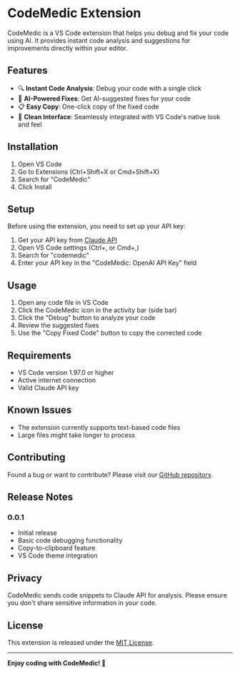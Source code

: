 # CodeMedic Extension

CodeMedic is a VS Code extension that helps you debug and fix your code using AI. It provides instant code analysis and suggestions for improvements directly within your editor.

## Features

- 🔍 **Instant Code Analysis**: Debug your code with a single click
- 🤖 **AI-Powered Fixes**: Get AI-suggested fixes for your code
- 📋 **Easy Copy**: One-click copy of the fixed code
- 🎨 **Clean Interface**: Seamlessly integrated with VS Code's native look and feel

## Installation

1. Open VS Code
2. Go to Extensions (Ctrl+Shift+X or Cmd+Shift+X)
3. Search for "CodeMedic"
4. Click Install

## Setup

Before using the extension, you need to set up your API key:

1. Get your API key from [Claude API](https://claude.ai)
2. Open VS Code settings (Ctrl+, or Cmd+,)
3. Search for "codemedic"
4. Enter your API key in the "CodeMedic: OpenAI API Key" field

## Usage

1. Open any code file in VS Code
2. Click the CodeMedic icon in the activity bar (side bar)
3. Click the "Debug" button to analyze your code
4. Review the suggested fixes
5. Use the "Copy Fixed Code" button to copy the corrected code

## Requirements

- VS Code version 1.97.0 or higher
- Active internet connection
- Valid Claude API key

## Known Issues

- The extension currently supports text-based code files
- Large files might take longer to process

## Contributing

Found a bug or want to contribute? Please visit our [GitHub repository](https://github.com/yourusername/codemedic-extension).

## Release Notes

### 0.0.1
- Initial release
- Basic code debugging functionality
- Copy-to-clipboard feature
- VS Code theme integration

## Privacy

CodeMedic sends code snippets to Claude API for analysis. Please ensure you don't share sensitive information in your code.

## License

This extension is released under the [MIT License](LICENSE).

---

**Enjoy coding with CodeMedic! 🚀**
